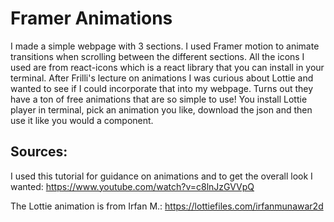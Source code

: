 # Framer Animations

I made a simple webpage with 3 sections. I used Framer motion to animate transitions when scrolling between the different sections. All the icons I used  are from react-icons which is a react library that you can install in your terminal.
After Frilli's lecture on animations I was curious about Lottie and wanted to see if I could incorporate that into my webpage. Turns out they
have a ton of free animations that are so simple to use! You install Lottie player in terminal, pick an animation you like, download the json and then use it like you would a component.  







## Sources:

I used this tutorial for guidance on animations and to get the overall look I wanted:
https://www.youtube.com/watch?v=c8lnJzGVVpQ

The Lottie animation is from Irfan M.:
https://lottiefiles.com/irfanmunawar2d
